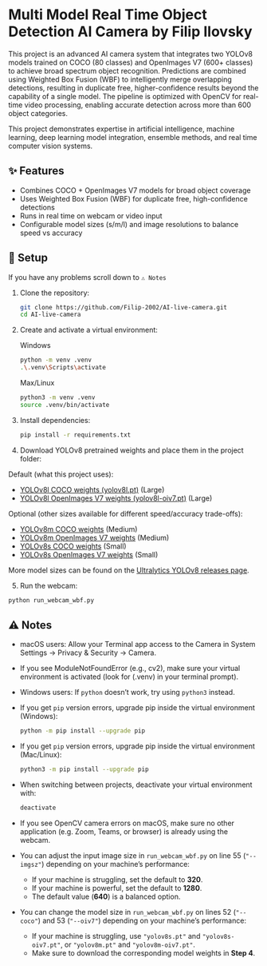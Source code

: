 # Multi Model Real Time Object Detection AI Camera by Filip Ilovsky

This project is an advanced AI camera system that integrates two YOLOv8 models trained on COCO (80 classes) and OpenImages V7 (600+ classes) to achieve broad spectrum object recognition. Predictions are combined using Weighted Box Fusion (WBF) to intelligently merge overlapping detections, resulting in duplicate free, higher-confidence results beyond the capability of a single model. The pipeline is optimized with OpenCV for real-time video processing, enabling accurate detection across more than 600 object categories.

This project demonstrates expertise in artificial intelligence, machine learning, deep learning model integration, ensemble methods, and real time computer vision systems.

## ✨ Features
- Combines COCO + OpenImages V7 models for broad object coverage  
- Uses Weighted Box Fusion (WBF) for duplicate free, high-confidence detections  
- Runs in real time on webcam or video input  
- Configurable model sizes (s/m/l) and image resolutions to balance speed vs accuracy  

## 🚀 Setup

If you have any problems scroll down to `⚠️ Notes`

1. Clone the repository:
   ```bash
   git clone https://github.com/Filip-2002/AI-live-camera.git
   cd AI-live-camera


2. Create and activate a virtual environment:

   Windows

   ```bash
   python -m venv .venv
   .\.venv\Scripts\activate
   ```

   Max/Linux

   ```bash
   python3 -m venv .venv
   source .venv/bin/activate
   ```

3. Install dependencies:
   ```bash
   pip install -r requirements.txt


4. Download YOLOv8 pretrained weights and place them in the project folder:

Default (what this project uses):  
- [YOLOv8l COCO weights (yolov8l.pt)](https://github.com/ultralytics/assets/releases/download/v0.0.0/yolov8l.pt) (Large)
- [YOLOv8l OpenImages V7 weights (yolov8l-oiv7.pt)](https://github.com/ultralytics/assets/releases/download/v0.0.0/yolov8l-oiv7.pt) (Large)

Optional (other sizes available for different speed/accuracy trade-offs):  
- [YOLOv8m COCO weights](https://github.com/ultralytics/assets/releases/download/v0.0.0/yolov8m.pt) (Medium)
- [YOLOv8m OpenImages V7 weights](https://github.com/ultralytics/assets/releases/download/v0.0.0/yolov8m-oiv7.pt) (Medium)
- [YOLOv8s COCO weights](https://github.com/ultralytics/assets/releases/download/v0.0.0/yolov8s.pt) (Small)
- [YOLOv8s OpenImages V7 weights](https://github.com/ultralytics/assets/releases/download/v0.0.0/yolov8s-oiv7.pt) (Small)   

More model sizes can be found on the [Ultralytics YOLOv8 releases page](https://github.com/ultralytics/assets/releases).


5. Run the webcam:
  ```bash
  python run_webcam_wbf.py
  ```

## ⚠️ Notes

- macOS users: Allow your Terminal app access to the Camera in System Settings → Privacy & Security → Camera.

- If you see ModuleNotFoundError (e.g., cv2), make sure your virtual environment is activated (look for (.venv) in your terminal prompt).

- Windows users: If `python` doesn’t work, try using `python3` instead.  

- If you get `pip` version errors, upgrade pip inside the virtual environment (Windows):  
  ```bash
  python -m pip install --upgrade pip

- If you get `pip` version errors, upgrade pip inside the virtual environment (Mac/Linux):  
  ```bash
  python3 -m pip install --upgrade pip

- When switching between projects, deactivate your virtual environment with:
  ```bash
  deactivate

- If you see OpenCV camera errors on macOS, make sure no other application (e.g. Zoom, Teams, or browser) is already using the webcam.

- You can adjust the input image size in `run_webcam_wbf.py` on line 55 (`"--imgsz"`) depending on your machine’s performance:  
  - If your machine is struggling, set the default to **320**.  
  - If your machine is powerful, set the default to **1280**.  
  - The default value (**640**) is a balanced option. 

- You can change the model size in `run_webcam_wbf.py` on lines 52 (`"--coco"`) and 53 (`"--oiv7"`) depending on your machine’s performance:  
  - If your machine is struggling, use `"yolov8s.pt"` and `"yolov8s-oiv7.pt"`, or `"yolov8m.pt"` and `"yolov8m-oiv7.pt"`.  
  - Make sure to download the corresponding model weights in **Step 4**. 
